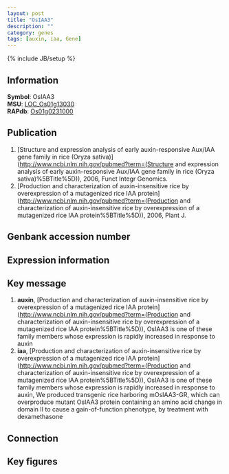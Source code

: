 ```yaml
---
layout: post
title: "OsIAA3"
description: ""
category: genes
tags: [auxin, iaa, Gene]
---
```

{% include JB/setup %}

## Information
__Symbol__: OsIAA3  
__MSU__: [LOC_Os01g13030](http://rice.plantbiology.msu.edu/cgi-bin/ORF_infopage.cgi?orf=LOC_Os01g13030)  
__RAPdb__: [Os01g0231000](http://rapdb.dna.affrc.go.jp/viewer/gbrowse_details/irgsp1?name=Os01g0231000)  

## Publication
1. [Structure and expression analysis of early auxin-responsive Aux/IAA gene family in rice (Oryza sativa)](http://www.ncbi.nlm.nih.gov/pubmed?term=(Structure and expression analysis of early auxin-responsive Aux/IAA gene family in rice (Oryza sativa)%5BTitle%5D)), 2006, Funct Integr Genomics.
2. [Production and characterization of auxin-insensitive rice by overexpression of a mutagenized rice IAA protein](http://www.ncbi.nlm.nih.gov/pubmed?term=(Production and characterization of auxin-insensitive rice by overexpression of a mutagenized rice IAA protein%5BTitle%5D)), 2006, Plant J.

## Genbank accession number

## Expression information

## Key message
1. __auxin__, [Production and characterization of auxin-insensitive rice by overexpression of a mutagenized rice IAA protein](http://www.ncbi.nlm.nih.gov/pubmed?term=(Production and characterization of auxin-insensitive rice by overexpression of a mutagenized rice IAA protein%5BTitle%5D)),  OsIAA3 is one of these family members whose expression is rapidly increased in response to auxin
2. __iaa__, [Production and characterization of auxin-insensitive rice by overexpression of a mutagenized rice IAA protein](http://www.ncbi.nlm.nih.gov/pubmed?term=(Production and characterization of auxin-insensitive rice by overexpression of a mutagenized rice IAA protein%5BTitle%5D)),  OsIAA3 is one of these family members whose expression is rapidly increased in response to auxin, We produced transgenic rice harboring mOsIAA3-GR, which can overproduce mutant OsIAA3 protein containing an amino acid change in domain II to cause a gain-of-function phenotype, by treatment with dexamethasone

## Connection

## Key figures



